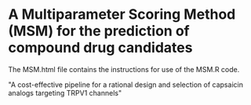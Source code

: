 # A Multiparameter Scoring Method (MSM) for the prediction of compound drug candidates

The MSM.html file contains the instructions for use of the MSM.R code.

"A cost-effective pipeline for a rational design and selection of capsaicin analogs targeting TRPV1 channels"
